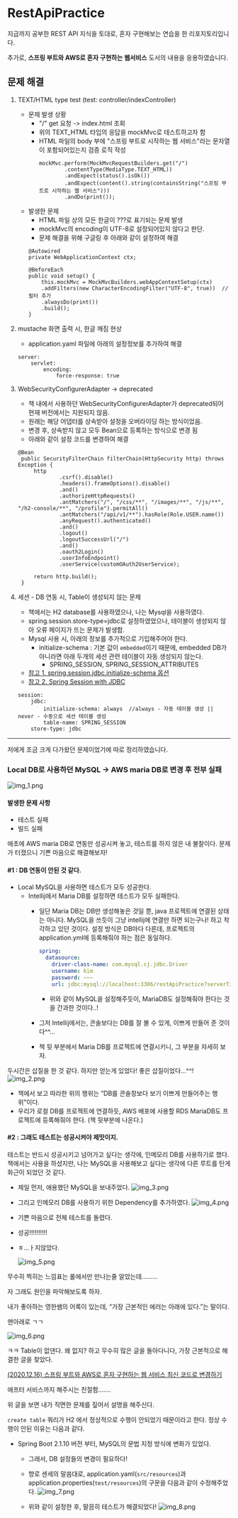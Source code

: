 # RestApiPractice

지금까지 공부한 REST API 지식을 토대로, 혼자 구현해보는 연습을 한 리포지토리입니다.

추가로, **스프링 부트와 AWS로 혼자 구현하는 웹서비스** 도서의 내용을 응용하였습니다.

## 문제 해결
1. TEXT/HTML type test (test: controller/indexController)
    - 문제 발생 상황
      - "/" get 요청 -> index.html 조회
      - 위의 TEXT_HTML 타입의 응답을 mockMvc로 테스트하고자 함
      - HTML 파일의 body 부에 "스프링 부트로 시작하는 웹 서비스"라는 문자열이 포함되어있는지 검증 로직 작성
        ```       
        mockMvc.perform(MockMvcRequestBuilders.get("/")
                .contentType(MediaType.TEXT_HTML))
                .andExpect(status().isOk())
                .andExpect(content().string(containsString("스프링 부트로 시작하는 웹 서비스")))
                .andDo(print());
        ```
    - 발생한 문제
      - HTML 파일 상의 모든 한글이 ???로 표기되는 문제 발생
      - mockMvc의 encoding이 UTF-8로 설정되어있지 않다고 판단.
      - 문제 해결을 위해 구글링 후 아래와 같이 설정하여 해결
      ```    
      @Autowired
      private WebApplicationContext ctx;
      
      @BeforeEach
      public void setup() {
          this.mockMvc = MockMvcBuilders.webAppContextSetup(ctx)
          .addFilters(new CharacterEncodingFilter("UTF-8", true))  // 필터 추가
          .alwaysDo(print())
          .build();
      }
      ```
2. mustache 화면 출력 시, 한글 깨짐 현상
   - application.yaml 파일에 아래의 설정정보를 추가하여 해결
   ```
   server:
       servlet:
           encoding:
               force-response: true
   ```
   
3. WebSecurityConfigurerAdapter -> deprecated
   - 책 내에서 사용하던 WebSecurityConfigurerAdapter가 deprecated되어 현재 버전에서는 지원되지 않음.
   - 원래는 해당 어댑터를 상속받아 설정을 오버라이딩 하는 방식이었음.
   - 변경 후, 상속받지 않고 모두 Bean으로 등록하는 방식으로 변경 됨
   - 아래와 같이 설정 코드를 변경하여 해결
   ```    
   @Bean
    public SecurityFilterChain filterChain(HttpSecurity http) throws Exception {
        http
                .csrf().disable()
                .headers().frameOptions().disable()
                .and()
                .authorizeHttpRequests()
                .antMatchers("/", "/css/**", "/images/**", "/js/**", "/h2-console/**", "/profile").permitAll()
                .antMatchers("/api/v1/**").hasRole(Role.USER.name())
                .anyRequest().authenticated()
                .and()
                .logout()
                .logoutSuccessUrl("/")
                .and()
                .oauth2Login()
                .userInfoEndpoint()
                .userService(customOAuth2UserService);

        return http.build();
    }
   ```
   
4. 세션 - DB 연동 시, Table이 생성되지 않는 문제
   - 책에서는 H2 database를 사용하였으나, 나는 Mysql을 사용하였다.
   - spring.session.store-type=jdbc로 설정하였었으나, 테이블이 생성되지 않아 오류 페이지가 뜨는 문제가 발생함.
   - Mysql 사용 시, 아래의 정보를 추가적으로 기입해주어야 한다. 
     - initialize-schema : 기본 값이 `embedded`이기 때문에, embedded DB가 아니라면 아래 두개의 세션 관련 테이블이 자동 생성되지 않는다.
       - SPRING_SESSION, SPRING_SESSION_ATTRIBUTES
   - [참고 1. spring.session.jdbc.initialize-schema 옵션](https://smpark1020.tistory.com/212)
   - [참고 2. Spring Session with JDBC](https://www.javadevjournal.com/spring/spring-session-with-jdbc/)
   ```  
   session:
       jdbc:
           initialize-schema: always  //always - 자동 테이블 생성 || never - 수동으로 세션 테이블 생성
           table-name: SPRING_SESSION
       store-type: jdbc
   ```

---
저에게 조금 크게 다가왔던 문제이었기에 따로 정리하였습니다.
### Local DB로 사용하던 MySQL -> AWS maria DB로 변경 후 전부 실패
   ![img_1.png](readme-img/img_1.png)
   #### 발생한 문제 사항

   - 테스트 실패
   - 빌드 실패

   애초에 AWS maria DB로 연동만 성공시켜 놓고, 테스트를 하지 않은 내 불찰이다.
   문제가 터졌으니 기쁜 마음으로 해결해보자!

   #### #1 : DB 연동이 안된 것 같다.

   - Local MySQL을 사용하면 테스트가 모두 성공한다.
     - Intellij에서 Maria DB를 설정하면 테스트가 모두 실패한다.
        - 일단 Maria DB는 DB만 생성해놓은 것일 뿐, java 프로젝트에 연결된 상태는 아니다. MySQL을 쓰듯이 그냥 intellij에 연결만 하면 되는구나! 하고 착각하고 있던 것이다. 설정 방식은 DB마다 다른데,  프로젝트의 application.yml에 등록해줘야 하는 점은 동일하다.

            ```yaml
            spring:
              datasource:
                driver-class-name: com.mysql.cj.jdbc.Driver
                username: kim
                password: ~~~
                url: jdbc:mysql://localhost:3306/restApiPractice?serverTimezone=UTC&characterEncoding=UTF-8
            ```

           - 위와 같이 MySQL을 설정해주듯이, MariaDB도 설정해줘야 한다는 것을 간과한 것이다..!
        - 그저 Intellij에서는, 콘솔보다는 DB를 잘 볼 수 있게, 이쁘게 만들어 준 것이다^^…
        - 책 뒷 부분에서 Maria DB를 프로젝트에 연결시키니, 그 부분을 자세히 보자.
          
   
   두시간은 삽질을 한 것 같다. 하지만 얻는게 있었다! 좋은 삽질이었다…^^!
      ![img_2.png](readme-img/img_2.png)
  - 책에서 보고 따라한 위의 행위는 ”DB를 콘솔창보다 보기 이쁘게 만들어주는 행위”이다.
  - 우리가 로컬 DB를 프로젝트에 연결하듯, AWS 배포에 사용할 RDS MariaDB도 프로젝트에 등록해줘야 한다. (책 뒷부분에 나온다.)
   
   
   #### #2 : 그래도 테스트는 성공시켜야 제맛이지.

   테스트는 반드시 성공시키고 넘어가고 싶다는 생각에, 인메모리 DB를 사용하기로 했다. 책에서는 사용을 하셨지만, 나는 MySQL을 사용해보고 싶다는 생각에 다른 루트를 탄게 화근이 되었던 것 같다.

  - 제일 먼저, 애용했던 MySQL을 보내주었다.
    ![img_3.png](readme-img/img_3.png)
  - 그리고 인메모리 DB를 사용하기 위한 Dependency를 추가하였다.
    ![img_4.png](readme-img/img_4.png)
  - 기쁜 마음으로 전체 테스트를 돌렸다. 
  - 성공!!!!!!!!!!
  - ㅎ…ㅏ지않았다.
    
      ![img_5.png](readme-img/img_5.png)

무수히 찍히는 느낌표는 롤에서만 만나는줄 알았는데………

자 그래도 원인을 파악해보도록 하자.

내가 좋아하는 영한쌤의 어록이 있는데, “가장 근본적인 에러는 아래에 있다.”는 말이다.

맨아래로 ㄱㄱ


![img_6.png](readme-img/img_6.png)

ㅋㅋ Table이 없댄다. 왜 없지? 하고 무수히 많은 글을 돌아다니다, 가장 근본적으로 해결한 글을 찾았다.

[(2020.12.16) 스프링 부트와 AWS로 혼자 구현하는 웹 서비스 최신 코드로 변경하기](https://jojoldu.tistory.com/539)

애프터 서비스까지 해주시는 친절함…….

위 글을 보면 내가 직면한 문제를 짚어서 설명을 해주신다.

`create table` 쿼리가 H2 에서 정상적으로 수행이 안되었기 때문이라고 한다. 정상 수행이 안된 이유는 다음과 같다.

- Spring Boot 2.1.10 버전 부터, MySQL의 문법 지정 방식에 변화가 있었다.
   - 그래서, DB 설정들의 변경이 필요하다!
   - 향로 센세의 말씀대로, application.yaml(`src/resources`)과 application.properties(`test/resources`)의 구문을 다음과 같이 수정해주었다.
![img_7.png](readme-img/img_7.png)

   - 위와 같이 설정한 후, 말끔히 테스트가 해결되었다!
     ![img_8.png](readme-img/img_8.png)